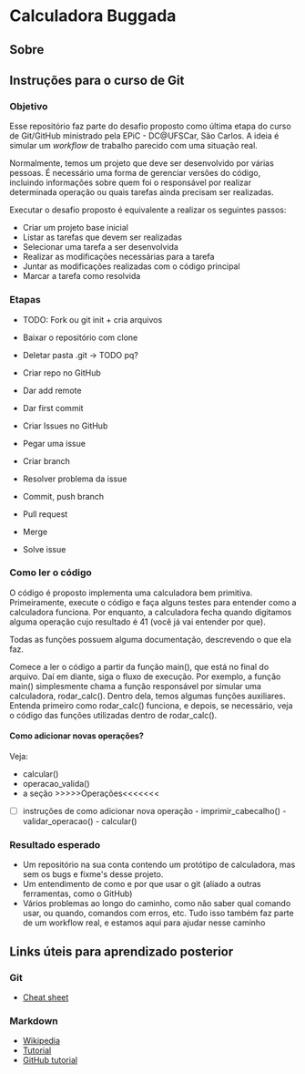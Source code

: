 
# Calculadora Buggada

## Sobre

## Instruções para o curso de Git

### Objetivo

Esse repositório faz parte do desafio proposto como última etapa do curso de Git/GitHub ministrado pela EPiC - DC@UFSCar, São Carlos. A ideia é simular um *workflow* de trabalho parecido com uma situação real.

Normalmente, temos um projeto que deve ser desenvolvido por várias pessoas. É necessário uma forma de gerenciar versões do código, incluindo informações sobre quem foi o responsável por realizar determinada operação ou quais tarefas ainda precisam ser realizadas.

Executar o desafio proposto é equivalente a realizar os seguintes passos:

- Criar um projeto base inicial
- Listar as tarefas que devem ser realizadas
- Selecionar uma tarefa a ser desenvolvida
- Realizar as modificações necessárias para a tarefa
- Juntar as modificações realizadas com o código principal
- Marcar a tarefa como resolvida

### Etapas

- TODO: Fork ou git init + cria arquivos

- Baixar o repositório com clone
- Deletar pasta .git -> TODO pq?
- Criar repo no GitHub
- Dar add remote
- Dar first commit
- Criar Issues no GitHub
- Pegar uma issue
- Criar branch
- Resolver problema da issue
- Commit, push branch
- Pull request
- Merge
- Solve issue


### Como ler o código

O código é proposto implementa uma calculadora bem primitiva. Primeiramente, execute o código e faça alguns testes para entender como a calculadora funciona. Por enquanto, a calculadora fecha quando digitamos alguma operação cujo resultado é 41 (você já vai entender por que).

Todas as funções possuem alguma documentação, descrevendo o que ela faz.

Comece a ler o código a partir da função main(), que está no final do arquivo. Daí em diante, siga o fluxo de execução. Por exemplo, a função main() simplesmente chama a função responsável por simular uma calculadora, rodar\_calc(). Dentro dela, temos algumas funções auxiliares. Entenda primeiro como rodar\_calc() funciona, e depois, se necessário, veja o código das funções utilizadas dentro de rodar\_calc().

#### Como adicionar novas operações?

Veja:
- calcular()
- operacao_valida()
- a seção >>>>>Operações<<<<<<<
- [ ] instruções de como adicionar nova operação
		- imprimir_cabecalho()
		- validar_operacao()
		- calcular()

### Resultado esperado

- Um repositório na sua conta contendo um protótipo de calculadora, mas sem os bugs e fixme's desse projeto.
- Um entendimento de como e por que usar o git (aliado a outras ferramentas, como o GitHub)
- Vários problemas ao longo do caminho, como não saber qual comando usar, ou quando, comandos com erros, etc. Tudo isso também faz parte de um workflow real, e estamos aqui para ajudar nesse caminho

## Links úteis para aprendizado posterior

### Git
- [Cheat sheet](https://education.github.com/git-cheat-sheet-education.pdf)

### Markdown
- [Wikipedia](https://en.wikipedia.org/wiki/Markdown)
- [Tutorial](http://www.markdowntutorial.com/)
- [GitHub tutorial](https://guides.github.com/features/mastering-markdown/)


